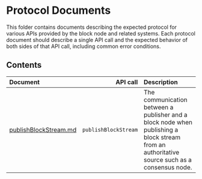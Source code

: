 # Protocol Documents

This folder contains documents describing the expected protocol for various
APIs provided by the block node and related systems.
Each protocol document should describe a single API call and the expected
behavior of both sides of that API call, including common error conditions.

## Contents
| Document                                       | API call | Description |
|:-----------------------------------------------|---:|:---|
| [publishBlockStream.md](publishBlockStream.md) | `publishBlockStream` | The communication between a publisher and a block node when publishing a block stream from an authoritative source such as a consensus node.|
